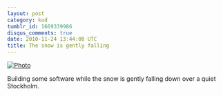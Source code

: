 ```yaml
---
layout: post
category: kod
tumblr_id: 1669339986
disqus_comments: true
date: 2010-11-24 13:44:00 UTC
title: The snow is gently falling
---
```


[![Photo](http://farm6.static.flickr.com/5286/5382666861_2bfdc1a8f7_z.jpg)](http://instagr.am/p/WXG2/)

Building some software while the snow is gently falling down over a quiet Stockholm.

